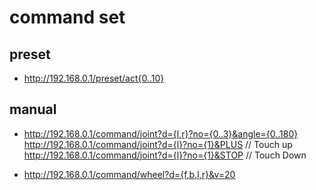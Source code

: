 # command set
## preset
- http://192.168.0.1/preset/act{0..10}

## manual
- http://192.168.0.1/command/joint?d={l,r}?no={0..3}&angle={0..180}
 http://192.168.0.1/command/joint?d={l}?no={1}&PLUS // Touch up
 http://192.168.0.1/command/joint?d={l}?no={1}&STOP // Touch Down
 
 
- http://192.168.0.1/command/wheel?d={f,b,l,r}&v=20


